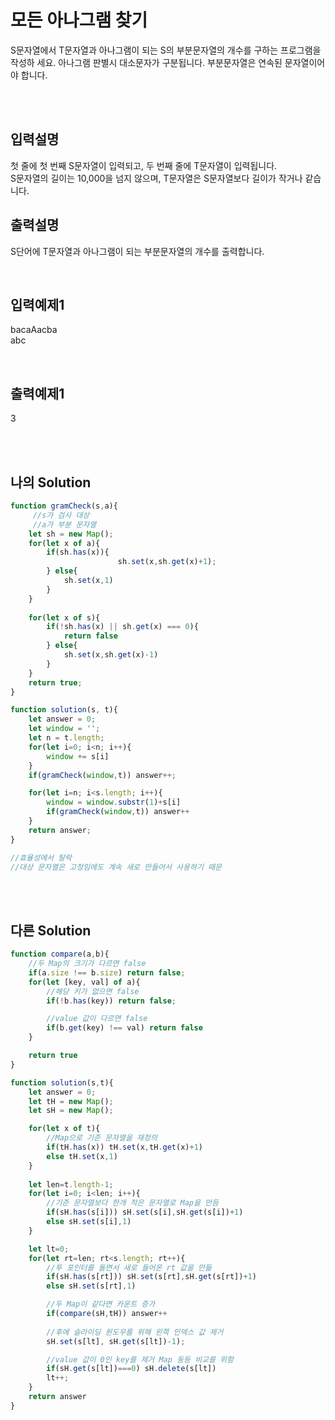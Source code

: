 # 모든 아나그램 찾기
S문자열에서 T문자열과 아나그램이 되는 S의 부분문자열의 개수를 구하는 프로그램을 작성하 세요. 아나그램 판별시 대소문자가 구분됩니다. 부분문자열은 연속된 문자열이어야 합니다.


<br/>
<br/>

## 입력설명
첫 줄에 첫 번째 S문자열이 입력되고, 두 번째 줄에 T문자열이 입력됩니다.<br/>
S문자열의 길이는 10,000을 넘지 않으며, T문자열은 S문자열보다 길이가 작거나 같습니다.

## 출력설명
S단어에 T문자열과 아나그램이 되는 부분문자열의 개수를 출력합니다.


<br/>

## 입력예제1
bacaAacba<br/>
abc

<br/>

## 출력예제1
3

<br/>
<br/>


## 나의 Solution
```javascript
function gramCheck(s,a){
     //s가 검사 대상
     //a가 부분 문자열
    let sh = new Map();
    for(let x of a){
        if(sh.has(x)){
                        sh.set(x,sh.get(x)+1);
        } else{
            sh.set(x,1)
        }
    }
                
    for(let x of s){
        if(!sh.has(x) || sh.get(x) === 0){
            return false
        } else{
            sh.set(x,sh.get(x)-1)
        }
    }
    return true;
}

function solution(s, t){
    let answer = 0;
    let window = '';
    let n = t.length;
    for(let i=0; i<n; i++){
        window += s[i]
    }
    if(gramCheck(window,t)) answer++;

    for(let i=n; i<s.length; i++){
        window = window.substr(1)+s[i]
        if(gramCheck(window,t)) answer++
    }
    return answer;
}

//효율성에서 탈락
//대상 문자열은 고정임에도 계속 새로 만들어서 사용하기 때문
```

<br/>
<br/>

## 다른 Solution
```javascript
function compare(a,b){
    //두 Map의 크기가 다르면 false
    if(a.size !== b.size) return false;
    for(let [key, val] of a){
        //해당 키가 없으면 false
        if(!b.has(key)) return false;

        //value 값이 다르면 false
        if(b.get(key) !== val) return false
    }

    return true
}

function solution(s,t){
    let answer = 0;
    let tH = new Map();
    let sH = new Map();

    for(let x of t){
        //Map으로 기준 문자열을 재정의
        if(tH.has(x)) tH.set(x,tH.get(x)+1)
        else tH.set(x,1)
    }
    
    let len=t.length-1;
    for(let i=0; i<len; i++){
        //기준 문자열보다 한개 적은 문자열로 Map을 만듬
        if(sH.has(s[i])) sH.set(s[i],sH.get(s[i])+1)
        else sH.set(s[i],1)
    }

    let lt=0;
    for(let rt=len; rt<s.length; rt++){
        //투 포인터를 돌면서 새로 들어온 rt 값을 만듦
        if(sH.has(s[rt])) sH.set(s[rt],sH.get(s[rt])+1)
        else sH.set(s[rt],1)

        //두 Map이 같다면 카운트 증가
        if(compare(sH,tH)) answer++
                    
        //후에 슬라이딩 윈도우를 위해 왼쪽 인덱스 값 제거
        sH.set(s[lt], sH.get(s[lt])-1);

        //value 값이 0인 key를 제거 Map 동등 비교를 위함
        if(sH.get(s[lt])===0) sH.delete(s[lt])
        lt++;
    }
    return answer
}
```